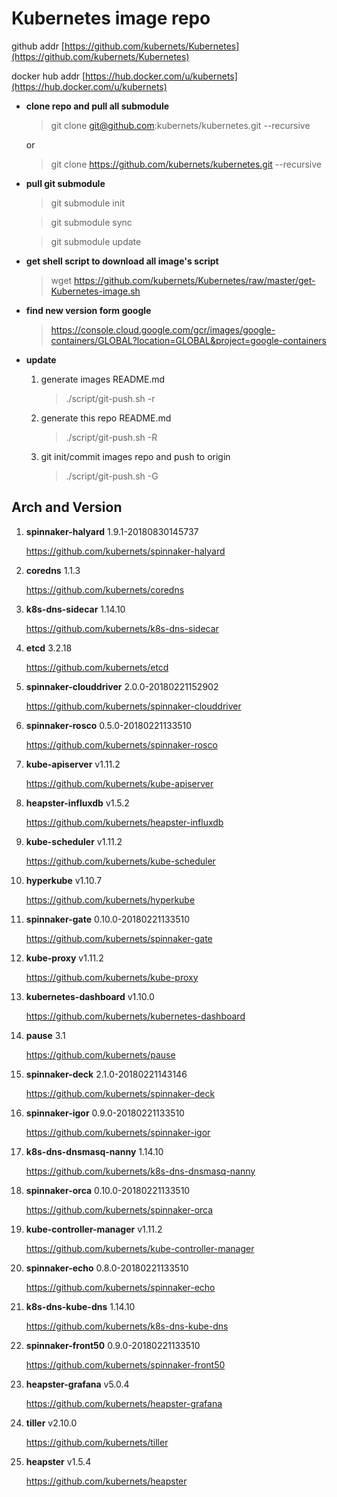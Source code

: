 # Kubernetes image repo

github addr [https://github.com/kubernets/Kubernetes](https://github.com/kubernets/Kubernetes)

docker hub addr [https://hub.docker.com/u/kubernets](https://hub.docker.com/u/kubernets)

* **clone repo and pull all submodule**

    > git clone git@github.com:kubernets/kubernetes.git --recursive

    or

    > git clone https://github.com/kubernets/kubernetes.git --recursive

* **pull git submodule**

    > git submodule init

    > git submodule sync

    > git submodule update

* **get shell script to download all image's script**

    > wget https://github.com/kubernets/Kubernetes/raw/master/get-Kubernetes-image.sh

* **find new version form google**

    > https://console.cloud.google.com/gcr/images/google-containers/GLOBAL?location=GLOBAL&project=google-containers

* **update**

    1. generate images README.md

        > ./script/git-push.sh -r

    1. generate this repo README.md

        > ./script/git-push.sh -R

    1. git init/commit images repo and push to origin

        > ./script/git-push.sh -G

## Arch and Version

1. **spinnaker-halyard** 1.9.1-20180830145737

    https://github.com/kubernets/spinnaker-halyard

1. **coredns** 1.1.3

    https://github.com/kubernets/coredns

1. **k8s-dns-sidecar** 1.14.10

    https://github.com/kubernets/k8s-dns-sidecar

1. **etcd** 3.2.18

    https://github.com/kubernets/etcd

1. **spinnaker-clouddriver** 2.0.0-20180221152902

    https://github.com/kubernets/spinnaker-clouddriver

1. **spinnaker-rosco** 0.5.0-20180221133510

    https://github.com/kubernets/spinnaker-rosco

1. **kube-apiserver** v1.11.2

    https://github.com/kubernets/kube-apiserver

1. **heapster-influxdb** v1.5.2

    https://github.com/kubernets/heapster-influxdb

1. **kube-scheduler** v1.11.2

    https://github.com/kubernets/kube-scheduler

1. **hyperkube** v1.10.7

    https://github.com/kubernets/hyperkube

1. **spinnaker-gate** 0.10.0-20180221133510

    https://github.com/kubernets/spinnaker-gate

1. **kube-proxy** v1.11.2

    https://github.com/kubernets/kube-proxy

1. **kubernetes-dashboard** v1.10.0

    https://github.com/kubernets/kubernetes-dashboard

1. **pause** 3.1

    https://github.com/kubernets/pause

1. **spinnaker-deck** 2.1.0-20180221143146

    https://github.com/kubernets/spinnaker-deck

1. **spinnaker-igor** 0.9.0-20180221133510

    https://github.com/kubernets/spinnaker-igor

1. **k8s-dns-dnsmasq-nanny** 1.14.10

    https://github.com/kubernets/k8s-dns-dnsmasq-nanny

1. **spinnaker-orca** 0.10.0-20180221133510

    https://github.com/kubernets/spinnaker-orca

1. **kube-controller-manager** v1.11.2

    https://github.com/kubernets/kube-controller-manager

1. **spinnaker-echo** 0.8.0-20180221133510

    https://github.com/kubernets/spinnaker-echo

1. **k8s-dns-kube-dns** 1.14.10

    https://github.com/kubernets/k8s-dns-kube-dns

1. **spinnaker-front50** 0.9.0-20180221133510

    https://github.com/kubernets/spinnaker-front50

1. **heapster-grafana** v5.0.4

    https://github.com/kubernets/heapster-grafana

1. **tiller** v2.10.0

    https://github.com/kubernets/tiller

1. **heapster** v1.5.4

    https://github.com/kubernets/heapster

